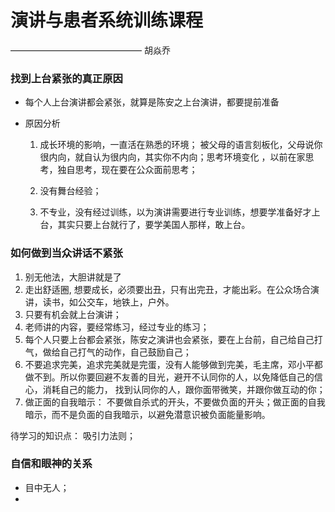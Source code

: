 # 演讲与患者系统训练课程 

———————————————  胡焱乔



### 找到上台紧张的真正原因

* 每个人上台演讲都会紧张，就算是陈安之上台演讲，都要提前准备

* 原因分析

  1.   成长环境的影响，一直活在熟悉的环境； 被父母的语言刻板化，父母说你很内向，就自认为很内向，其实你不内向；思考环境变化 ，以前在家思考，独自思考，现在要在公众面前思考；

  2. 没有舞台经验；

  3. 不专业，没有经过训练，以为演讲需要进行专业训练，想要学准备好才上台，其实只要上台就行了，要学美国人那样，敢上台。


### 如何做到当众讲话不紧张
1. 别无他法，大胆讲就是了
  1. 走出舒适圈, 想要成长，必须要出丑，只有出完丑，才能出彩。在公众场合演讲，读书，如公交车，地铁上，户外。
  2. 只要有机会就上台演讲；
  3. 老师讲的内容，要经常练习，经过专业的练习；
2. 每个人只要上台都会紧张，陈安之演讲也会紧张，要在上台前，自己给自己打气，做给自己打气的动作，自己鼓励自己；
3. 不要追求完美，追求完美就是完蛋，没有人能够做到完美，毛主席，邓小平都做不到。所以你要回避不友善的目光，避开不认同你的人，以免降低自己的信心，消耗自己的能力， 找到认同你的人，跟你面带微笑，并跟你做互动的你；
4. 做正面的自我暗示： 不要做自杀式的开头，不要做负面的开头；做正面的自我暗示，而不是负面的自我暗示，以避免潜意识被负面能量影响。

待学习的知识点： 吸引力法则；

### 自信和眼神的关系

* 目中无人；
* 

       